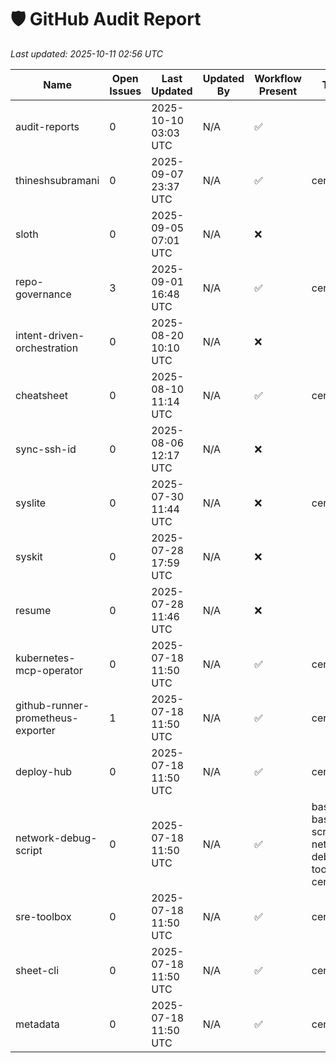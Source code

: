 # 🛡️ GitHub Audit Report

_Last updated: 2025-10-11 02:56 UTC_

| Name | Open Issues | Last Updated | Updated By | Workflow Present | Topics | Branch |
|------|-------------|--------------|------------|------------------|--------|--------|
| audit-reports | 0 | 2025-10-10 03:03 UTC | N/A | ✅ |  | main |
| thineshsubramani | 0 | 2025-09-07 23:37 UTC | N/A | ✅ | certified | master |
| sloth | 0 | 2025-09-05 07:01 UTC | N/A | ❌ |  | main |
| repo-governance | 3 | 2025-09-01 16:48 UTC | N/A | ✅ | certified | main |
| intent-driven-orchestration | 0 | 2025-08-20 10:10 UTC | N/A | ❌ |  | main |
| cheatsheet | 0 | 2025-08-10 11:14 UTC | N/A | ✅ | certified | main |
| sync-ssh-id | 0 | 2025-08-06 12:17 UTC | N/A | ❌ |  | main |
| syslite | 0 | 2025-07-30 11:44 UTC | N/A | ❌ | certified | main |
| syskit | 0 | 2025-07-28 17:59 UTC | N/A | ❌ |  | main |
| resume | 0 | 2025-07-28 11:46 UTC | N/A | ❌ |  | main |
| kubernetes-mcp-operator | 0 | 2025-07-18 11:50 UTC | N/A | ✅ | certified | main |
| github-runner-prometheus-exporter | 1 | 2025-07-18 11:50 UTC | N/A | ✅ | certified | main |
| deploy-hub | 0 | 2025-07-18 11:50 UTC | N/A | ✅ | certified | main |
| network-debug-script | 0 | 2025-07-18 11:50 UTC | N/A | ✅ | bash, bash-script, network-debugging, toolbox, certified | main |
| sre-toolbox | 0 | 2025-07-18 11:50 UTC | N/A | ✅ | certified | main |
| sheet-cli | 0 | 2025-07-18 11:50 UTC | N/A | ✅ | certified | main |
| metadata | 0 | 2025-07-18 11:50 UTC | N/A | ✅ | certified | main |
